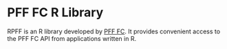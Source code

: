 # PFF FC R Library
RPFF is an R library developed by [PFF FC](https://fc.pff.com/). It provides convenient access to the PFF FC API from applications written in R.
